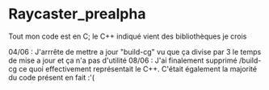 # Raycaster_prealpha
Tout mon code est en C; le C++ indiqué vient des bibliothèques je crois

04/06 :
J'arrrête de mettre a jour "build-cg" vu que ça divise par 3 le temps de mise a jour
et ça n'a pas d'utilité
08/06 :
J'ai finalement supprimé /build-cg ce quoi effectivement représentait le C++. C'était également la majorité du code présent en fait :'(
